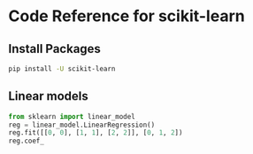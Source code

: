 # Code Reference for scikit-learn
## Install Packages
```Bash
pip install -U scikit-learn
```
## Linear models
```Python
from sklearn import linear_model
reg = linear_model.LinearRegression()
reg.fit([[0, 0], [1, 1], [2, 2]], [0, 1, 2])
reg.coef_
```
